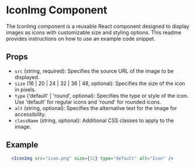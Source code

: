 # IconImg Component

The IconImg component is a reusable React component designed to display images as icons with customizable size and styling options. This readme provides instructions on how to use an example code snippet.

## Props

- `src` (string, required): Specifies the source URL of the image to be displayed.
- `size` (16 | 20 | 24 | 32 | 36 | 48, optional): Specifies the size of the icon in pixels.
- `type` ('default' | 'round', optional): Specifies the type or style of the icon. Use 'default' for regular icons and 'round' for rounded icons.
- `alt` (string, optional): Specifies the alternative text for the image for accessibility.
- `className` (string, optional): Additional CSS classes to apply to the image.

## Example

```jsx 
  <IconImg src="icon.png" size={32} type="default" alt="Icon" />
```